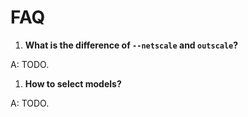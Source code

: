 # FAQ

1. **What is the difference of `--netscale` and `outscale`?**

A: TODO.

1. **How to select models?**

A: TODO.
